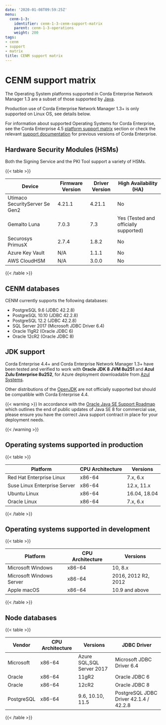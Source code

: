 ```yaml
---
date: '2020-01-08T09:59:25Z'
menu:
  cenm-1-3:
    identifier: cenm-1-3-cenm-support-matrix
    parent: cenm-1-3-operations
    weight: 200
tags:
- cenm
- support
- matrix
title: CENM support matrix
---
```



# CENM support matrix

The Operating System platforms supported in Corda Enterprise Network Manager 1.3 are a subset of those supported by [Java](http://www.oracle.com/technetwork/java/javase/certconfig-2095354.html).

Production use of Corda Enterprise Network Manager 1.3+ is only supported on Linux OS, see details below.

For information about supported Operating Systems for Corda Enterprise, see the Corda Enterprise 4.5 [platform support matrix](../../corda-enterprise/4.5/platform-support-matrix.md) section or check the relevant [support documentation](https://docs.corda.net/docs/corda-enterprise/index.html) for previous versions of Corda Enterprise.

## Hardware Security Modules (HSMs)

Both the Signing Service and the PKI Tool support a variety of HSMs.


{{< table >}}

|Device|Firmware Version|Driver Version|High Availability (HA)|
|--------------------------------|----------------------------------|------------------|------|
|Utimaco SecurityServer Se Gen2|4.21.1|4.21.1|No|
|Gemalto Luna|7.0.3|7.3|Yes (Tested and officially supported)|
|Securosys PrimusX|2.7.4|1.8.2|No|
|Azure Key Vault|N/A|1.1.1|No|
|AWS CloudHSM|N/A|3.0.0|No|

{{< /table >}}

## CENM databases

CENM currently supports the following databases:

* PostgreSQL 9.6 (JDBC 42.2.8)
* PostgreSQL 10.10 (JDBC 42.2.8)
* PostgreSQL 12.2 (JDBC 42.2.8)
* SQL Server 2017 (Microsoft JDBC Driver 6.4)
* Oracle 11gR2 (Oracle JDBC 6)
* Oracle 12cR2 (Oracle JDBC 8)


## JDK support

Corda Enterprise 4.4+ and Corda Enterprise Network Manager 1.3+ have been tested and verified to work with **Oracle JDK 8 JVM 8u251** and **Azul Zulu Enterprise 8u252**, for Azure deployment downloadable from [Azul Systems](https://www.azul.com/downloads/azure-only/zulu/).

Other distributions of the [OpenJDK](https://openjdk.java.net/) are not officially supported but should be compatible with Corda Enterprise 4.4.

{{< warning >}}
In accordance with the [Oracle Java SE Support Roadmap](https://www.oracle.com/technetwork/java/java-se-support-roadmap.html)
which outlines the end of public updates of Java SE 8 for commercial use, please ensure you have the correct Java support contract in place
for your deployment needs.

{{< /warning >}}

## Operating systems supported in production

{{< table >}}

|Platform|CPU Architecture|Versions|
|-------------------------------|------------------|-----------|
|Red Hat Enterprise Linux|x86-64|7.x, 6.x|
|Suse Linux Enterprise Server|x86-64|12.x, 11.x|
|Ubuntu Linux|x86-64|16.04, 18.04|
|Oracle Linux|x86-64|7.x, 6.x|

{{< /table >}}


## Operating systems supported in development


{{< table >}}

|Platform|CPU Architecture|Versions|
|-------------------------------|------------------|-----------|
|Microsoft Windows|x86-64|10, 8.x|
|Microsoft Windows Server|x86-64|2016, 2012 R2, 2012|
|Apple macOS|x86-64|10.9 and above|

{{< /table >}}


## Node databases


{{< table >}}

|Vendor|CPU Architecture|Versions|JDBC Driver|
|-------------------------------|------------------|------------------|------------------------|
|Microsoft|x86-64|Azure SQL,SQL Server 2017|Microsoft JDBC Driver 6.4|
|Oracle|x86-64|11gR2|Oracle JDBC 6|
|Oracle|x86-64|12cR2|Oracle JDBC 8|
|PostgreSQL|x86-64|9.6, 10.10, 11.5|PostgreSQL JDBC Driver 42.1.4 / 42.2.8|

{{< /table >}}
